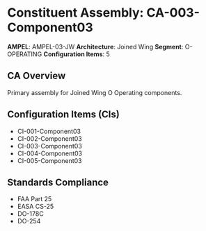 # Constituent Assembly: CA-003-Component03

**AMPEL**: AMPEL-03-JW
**Architecture**: Joined Wing
**Segment**: O-OPERATING
**Configuration Items**: 5

## CA Overview
Primary assembly for Joined Wing O Operating components.

## Configuration Items (CIs)
- CI-001-Component03
- CI-002-Component03
- CI-003-Component03
- CI-004-Component03
- CI-005-Component03

## Standards Compliance
- FAA Part 25
- EASA CS-25
- DO-178C
- DO-254
